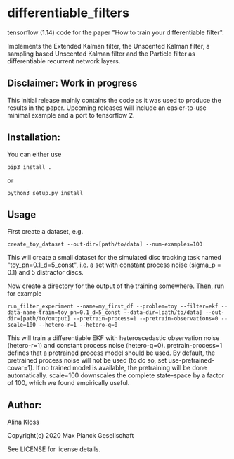 # differentiable_filters
tensorflow (1.14) code for the paper "How to train your differentiable filter". 

Implements the Extended Kalman filter, the Unscented Kalman filter, a sampling based Unscented Kalman filter and the Particle filter as differentiable recurrent network layers. 

## Disclaimer: Work in progress
This initial release mainly contains the code as it was used to produce the results in the paper. Upcoming releases will include an easier-to-use minimal example and a port to tensorflow 2. 

## Installation:

You can either use 
```
pip3 install .
```
or 
``` 
python3 setup.py install
```

## Usage

First create a dataset, e.g.

```
create_toy_dataset --out-dir=[path/to/data] --num-examples=100
```
This will create a small dataset for the simulated disc tracking task named "toy_pn=0.1_d=5_const", i.e. a set with constant process noise (sigma_p = 0.1) and 5 distractor discs.

Now create a directory for the output of the training somewhere. Then, run for example
```
run_filter_experiment --name=my_first_df --problem=toy --filter=ekf --data-name-train=toy_pn=0.1_d=5_const --data-dir=[path/to/data] --out-dir=[path/to/output] --pretrain-process=1 --pretrain-observations=0 --scale=100 --hetero-r=1 --hetero-q=0
```
This will train a differentiable EKF with heteroscedastic observation noise (hetero-r=1) and constant process noise (hetero-q=0). pretrain-process=1 defines that a pretrained process model should be used. By default, the pretrained process noise will not be used (to do so, set use-pretrained-covar=1). If no trained model is available, the pretraining will be done automatically. scale=100 downscales the complete state-space by a factor of 100, which we found empirically useful. 

## Author:
Alina Kloss

Copyright(c) 2020 Max Planck Gesellschaft

See LICENSE for license details.
